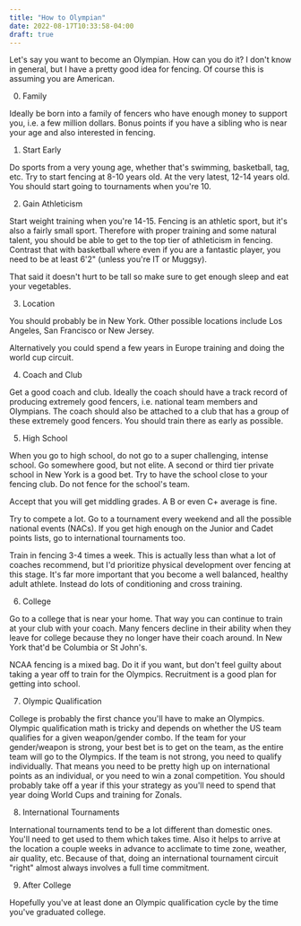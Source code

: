 ```yaml
---
title: "How to Olympian"
date: 2022-08-17T10:33:58-04:00
draft: true
---
```


Let's say you want to become an Olympian. How can you do it? I don't
know in general, but I have a pretty good idea for fencing. Of course
this is assuming you are American.

0. Family

Ideally be born into a family of fencers who have enough money to
support you, i.e. a few million dollars. Bonus points if you have a
sibling who is near your age and also interested in fencing.

1. Start Early

Do sports from a very young age, whether that's swimming, basketball,
tag, etc. Try to start fencing at 8-10 years old. At the very latest,
12-14 years old. You should start going to tournaments when
you're 10.

2. Gain Athleticism

Start weight training when you're 14-15. Fencing is an athletic sport,
but it's also a fairly small sport. Therefore with proper training and
some natural talent, you should be able to get to the top tier of
athleticism in fencing. Contrast that with basketball where even if
you are a fantastic player, you need to be at least 6'2" (unless
you're IT or Muggsy).

That said it doesn't hurt to be tall so make sure to get enough sleep
and eat your vegetables.

3. Location

You should probably be in New York. Other possible locations include
Los Angeles, San Francisco or New Jersey.

Alternatively you could spend a few years in Europe training and doing
the world cup circuit.

4. Coach and Club

Get a good coach and club. Ideally the coach should have a track
record of producing extremely good fencers, i.e. national team members
and Olympians. The coach should also be attached to a club that has a
group of these extremely good fencers. You should train there as early
as possible.

5. High School

When you go to high school, do not go to a super challenging, intense
school. Go somewhere good, but not elite. A second or third tier
private school in New York is a good bet. Try to have the school close
to your fencing club. Do not fence for the school's team.

Accept that you will get middling grades. A B or even C+ average is
fine.

Try to compete a lot. Go to a tournament every weekend and all the
possible national events (NACs). If you get high enough on the Junior
and Cadet points lists, go to international tournaments too.

Train in fencing 3-4 times a week. This is actually less than what a
lot of coaches recommend, but I'd prioritize physical development over
fencing at this stage. It's far more important that you become a well
balanced, healthy adult athlete. Instead do lots of conditioning and
cross training.

6. College

Go to a college that is near your home. That way you can continue to
train at your club with your coach. Many fencers decline in their
ability when they leave for college because they no longer have their
coach around. In New York that'd be Columbia or St John's.

NCAA fencing is a mixed bag. Do it if you want, but don't feel guilty
about taking a year off to train for the Olympics. Recruitment is a
good plan for getting into school.

7. Olympic Qualification

College is probably the first chance you'll have to make an
Olympics. Olympic qualification math is tricky and depends on whether
the US team qualifies for a given weapon/gender combo. If the team for
your gender/weapon is strong, your best bet is to get on the team, as
the entire team will go to the Olympics. If the team is not strong,
you need to qualify individually. That means you need to be pretty
high up on international points as an individual, or you need to win a
zonal competition. You should probably take off a year if this your
strategy as you'll need to spend that year doing World Cups and
training for Zonals.

8. International Tournaments

International tournaments tend to be a lot different than domestic
ones. You'll need to get used to them which takes time. Also it helps
to arrive at the location a couple weeks in advance to acclimate to
time zone, weather, air quality, etc. Because of that, doing an
international tournament circuit "right" almost always involves a full
time commitment.

9. After College

Hopefully you've at least done an Olympic qualification cycle by the
time you've graduated college.
